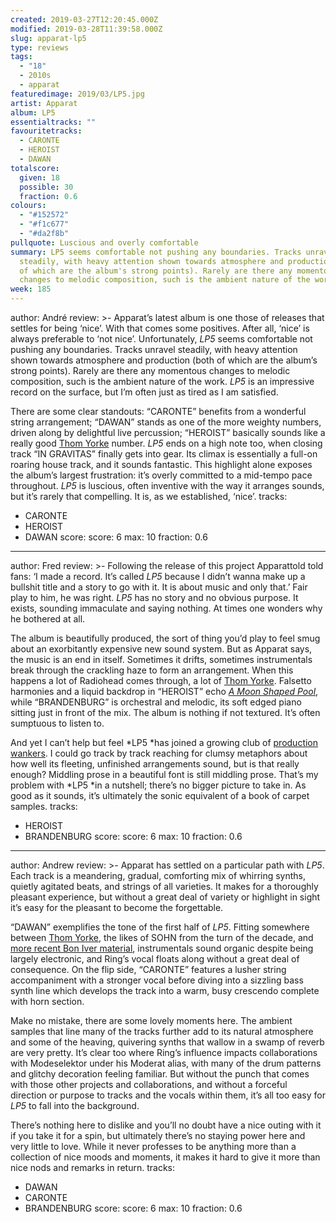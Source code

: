 ```yaml
---
created: 2019-03-27T12:20:45.000Z
modified: 2019-03-28T11:39:58.000Z
slug: apparat-lp5
type: reviews
tags:
  - "18"
  - 2010s
  - apparat
featuredimage: 2019/03/LP5.jpg
artist: Apparat
album: LP5
essentialtracks: ""
favouritetracks:
  - CARONTE
  - HEROIST
  - DAWAN
totalscore:
  given: 18
  possible: 30
  fraction: 0.6
colours:
  - "#152572"
  - "#f1c677"
  - "#da2f8b"
pullquote: Luscious and overly comfortable
summary: LP5 seems comfortable not pushing any boundaries. Tracks unravel
  steadily, with heavy attention shown towards atmosphere and production (both
  of which are the album's strong points). Rarely are there any momentous
  changes to melodic composition, such is the ambient nature of the work.
week: 185
---
```

author: André
review: >-
  Apparat’s latest album is one those of releases that settles for being ‘nice’.
  With that comes some positives. After all, ‘nice’ is always preferable to ‘not
  nice’. Unfortunately, *LP5* seems comfortable not pushing any boundaries.
  Tracks unravel steadily, with heavy attention shown towards atmosphere and
  production (both of which are the album’s strong points). Rarely are there any
  momentous changes to melodic composition, such is the ambient nature of the
  work. *LP5* is an impressive record on the surface, but I’m often just as
  tired as I am satisfied.

  There are some clear standouts: “CARONTE” benefits from a wonderful string arrangement; “DAWAN” stands as one of the more weighty numbers, driven along by delightful live percussion; “HEROIST” basically sounds like a really good [Thom Yorke](<https://audioxide.com/reviews/thom-yorke-the-eraser/>) number. *LP5* ends on a high note too, when closing track “IN GRAVITAS” finally gets into gear. Its climax is essentially a full-on roaring house track, and it sounds fantastic. This highlight alone exposes the album’s largest frustration: it’s overly committed to a mid-tempo pace throughout. *LP5* is luscious, often inventive with the way it arranges sounds, but it’s rarely that compelling. It is, as we established, ‘nice’.
tracks:
  - CARONTE
  - ­­HEROIST
  - ­­DAWAN
score:
  score: 6
  max: 10
  fraction: 0.6
---
author: Fred
review: >-
  Following the release of this project Apparattold told fans: ‘I made a record.
  It’s called *LP5* because I didn’t wanna make up a bullshit title and a story
  to go with it. It is about music and only that.’ Fair play to him, he was
  right. *LP5* has no story and no obvious purpose. It exists, sounding
  immaculate and saying nothing. At times one wonders why he bothered at all.

  The album is beautifully produced, the sort of thing you’d play to feel smug about an exorbitantly expensive new sound system. But as Apparat says, the music is an end in itself. Sometimes it drifts, sometimes instrumentals break through the crackling haze to form an arrangement. When this happens a lot of Radiohead comes through, a lot of [Thom Yorke](<https://audioxide.com/reviews/thom-yorke-the-eraser/>). Falsetto harmonies and a liquid backdrop in “HEROIST” echo [*A Moon Shaped Pool*](<https://audioxide.com/reviews/radiohead-a-moon-shaped-pool/>), while “BRANDENBURG” is orchestral and melodic, its soft edged piano sitting just in front of the mix. The album is nothing if not textured. It’s often sumptuous to listen to.

  And yet I can’t help but feel *LP5 *has joined a growing club of [production wankers](<https://audioxide.com/reviews/jon-hopkins-singularity/>). I could go track by track reaching for clumsy metaphors about how well its fleeting, unfinished arrangements sound, but is that really enough? Middling prose in a beautiful font is still middling prose. That’s my problem with *LP5 *in a nutshell; there’s no bigger picture to take in. As good as it sounds, it’s ultimately the sonic equivalent of a book of carpet samples.
tracks:
  - HEROIST
  - ­­BRANDENBURG
score:
  score: 6
  max: 10
  fraction: 0.6
---
author: Andrew
review: >-
  Apparat has settled on a particular path with *LP5*. Each track is a
  meandering, gradual, comforting mix of whirring synths, quietly agitated
  beats, and strings of all varieties. It makes for a thoroughly pleasant
  experience, but without a great deal of variety or highlight in sight it’s
  easy for the pleasant to become the forgettable.

  “DAWAN” exemplifies the tone of the first half of *LP5*. Fitting somewhere between [Thom Yorke](<https://audioxide.com/reviews/thom-yorke-the-eraser/>), the likes of SOHN from the turn of the decade, and [more recent Bon Iver material](<https://audioxide.com/reviews/bon-iver-22-a-million/>), instrumentals sound organic despite being largely electronic, and Ring’s vocal floats along without a great deal of consequence. On the flip side, “CARONTE” features a lusher string accompaniment with a stronger vocal before diving into a sizzling bass synth line which develops the track into a warm, busy crescendo complete with horn section.

  Make no mistake, there are some lovely moments here. The ambient samples that line many of the tracks further add to its natural atmosphere and some of the heaving, quivering synths that wallow in a swamp of reverb are very pretty. It’s clear too where Ring’s influence impacts collaborations with Modeselektor under his Moderat alias, with many of the drum patterns and glitchy decoration feeling familiar. But without the punch that comes with those other projects and collaborations, and without a forceful direction or purpose to tracks and the vocals within them, it’s all too easy for *LP5* to fall into the background.

  There’s nothing here to dislike and you’ll no doubt have a nice outing with it if you take it for a spin, but ultimately there’s no staying power here and very little to love. While it never professes to be anything more than a collection of nice moods and moments, it makes it hard to give it more than nice nods and remarks in return.
tracks:
  - DAWAN
  - ­­CARONTE
  - ­­BRANDENBURG
score:
  score: 6
  max: 10
  fraction: 0.6
